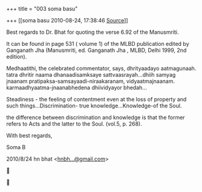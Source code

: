 +++
title = "003 soma basu"

+++
[[soma basu	2010-08-24, 17:38:46 [Source](https://groups.google.com/g/bvparishat/c/yDlYkaLEtZk)]]



  

Best regards to Dr. Bhat for quoting the verse 6.92 of the Manusmriti.

  

It can be found in page 531 ( volume 1) of the MLBD publication edited by Ganganath Jha (Manusmriti, ed. Ganganath Jha , MLBD, Delhi 1999, 2nd edition).

  

Medhaatithi, the celebrated commentator, says, dhrityaadayo aatmagunaah. tatra dhritir naama dhanaadisamksaye sattvaasrayah...dhiih samyag jnaanam pratipaksa-samsayaadi-niraakaranam, vidyaatmajnaanam. karmaadhyaatma-jnaanabhedena dhiividyayor bhedah...  

  

Steadiness - the feeling of contentment even at the loss of property and such things...Discrimination- true knowledge...Knowledge-of the Soul.  

the difference between discrimination and knowledge is that the former refers to Acts and the latter to the Soul. (vol.5, p. 268).  

  

With best regards,  

  

Soma B  

  

  

  

  

2010/8/24 hn bhat \<[hnbh...@gmail.com]()\>  





